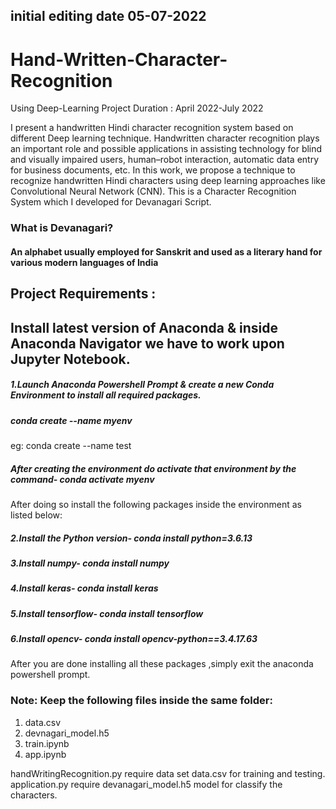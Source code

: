 ## initial editing date 05-07-2022

# Hand-Written-Character-Recognition
Using Deep-Learning
Project Duration : April 2022-July 2022

I present a handwritten Hindi character recognition system based on different Deep learning technique. 
Handwritten character recognition plays an important role and possible applications in assisting technology for blind and visually impaired users, human–robot interaction, automatic data entry for business documents, etc. 
In this work, we propose a technique to recognize handwritten Hindi characters using deep learning approaches like Convolutional Neural Network (CNN). 
This is a Character Recognition System which I developed for Devanagari Script.

### What is Devanagari?
#### An alphabet usually employed for Sanskrit and used as a literary hand for various modern languages of India

## Project Requirements :

## Install latest version of Anaconda & inside Anaconda Navigator we have to work upon Jupyter Notebook.

##### 1.Launch Anaconda Powershell Prompt & create a new Conda Environment to install all required packages.
##### conda create --name myenv     
   eg: conda create --name test
##### After creating the environment do activate that environment by the command-  conda activate myenv  
After doing so install the following packages inside the environment as listed below:

##### 2.Install the Python version- conda install python=3.6.13
##### 3.Install numpy- conda install numpy
##### 4.Install keras- conda install keras
##### 5.Install tensorflow- conda install tensorflow
##### 6.Install opencv- conda install opencv-python==3.4.17.63

After you are done installing all these packages ,simply exit the anaconda powershell prompt.
### Note: Keep the following files inside the same folder:
1. data.csv
2. devnagari_model.h5
3. train.ipynb
4. app.ipynb

handWritingRecognition.py require data set data.csv for training and testing.<br>
application.py require devanagari_model.h5 model for classify the characters.
